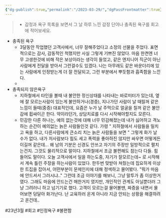 ```yaml
---
{"dg-publish":true,"permalink":"/2023-03-29/","dgPassFrontmatter":true}
---
```



> - 감정과 욕구 목록을 보면서 그 날 하루 느낀 감정 단어나 충족된 욕구를 회고에 적어보세요.

- 충족된 욕구
	- 3달동안 작업했던 고객사에서, 너무 잘해주었다고 소정의 선물을 주었다. 표면적으로는 감사, 감동적인 척했지만 사실 그렇게 기쁘진 않았다. 마음 한켠엔 너무 고생한것에 비해 작은 보상이라는 생각이 들었고, 같은 엔지니어 직군이 아닌 사람에게 전달을 받아서 그런걸수도 있겠다. 나는 아무래도 같은 바운더리에 있는 사람에게 인정받는게 더 잘 전달되고, 그런 부분에서 뿌듯함과 흡족함을 느낀다.
	- 
- 충족되지 않은욕구
	- 지하철에서 타인을 볼때 내 불안한 정신상태를 나타내는 바로미터가 있는데, 옆에 잘 모르는사람이 있는게 불안하거나(경증), 지나가던 사람이 날 때릴꺼 같은 느낌이 들때(중증) 대표적인데, 요즘은 누가 날 주먹으로 얼굴을 칠꺼 같은 불안감에 휩싸이곤 한다. 약이라던가, 상담치료를 다시 시작해야할지도 모른다. 
	- 민감한 다른 하나는, 예의 없는것에 대해 너무 민감해졌는데 내가 싫어하고 격노하는 순간이 예의없는 늙은 사람들인것 같다. 가령 " 지하철에서 사람들을 밀치고 욕을 하고, 다른사람에게 큰소리 치는 늙은 사람들을 보면 " 그렇게 화가 날수가 없다. 내가 저사람보다 힘도 세고 폭력을 좋아하진 않지만 싸우면 어떻게든 이길꺼 같은데... 왜 남의 기분은 신경도 안쓰고 자기의 주장만 일방적으로 펼치는건지. 그것도 물리적으로 말이다. 지하철에서 조금 불편해도 참는다 다들. 힘들어도 말이다. 오늘 고객사에서 일을 하는도중, 자기가 잘모르는데~ 로 시작해서 계속 틀린 주장을 하는사람이 있었다. 한두번 맞받아 쳐줬는데 집요하게 이상한 트집을 잡아서, 어떤부분이 문제인지에 대해 정색하고 물어봤다. "뭐가 마음에 안드셔서 그러시냐.." 그런데 조금 이야기를 해보니, 그냥 말투가 좀 이상한거였다. 그래도 마음에 안드는건 매한거지 였지만, 개인적인 관계도 아닐뿐더러 그냥 그려러니 하고 넘기기로 했다. 고객이 모르는걸 물어볼땐, 짜증을 내면서 물어보면 덩달아 화가난다. 난 교육하러 온게 아니라 지금 안되는 상황을 해결하려고 온건데..

#23년3월 #회고 #인정욕구 #불편함

